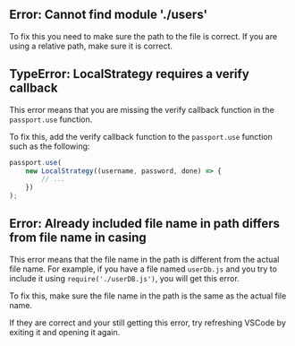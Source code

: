 ## **Error: Cannot find module './users'**

To fix this you need to make sure the path to the file is correct. If you are using a relative path, make sure it is correct.

## **TypeError: LocalStrategy requires a verify callback**

This error means that you are missing the verify callback function in the `passport.use` function.

To fix this, add the verify callback function to the `passport.use` function such as the following:

```js
passport.use(
	new LocalStrategy((username, password, done) => {
		// ...
	})
);
```

## **Error: Already included file name in path differs from file name in casing**

This error means that the file name in the path is different from the actual file name. For example, if you have a file named `userDb.js` and you try to include it using `require('./userDB.js')`, you will get this error.

To fix this, make sure the file name in the path is the same as the actual file name.

If they are correct and your still getting this error, try refreshing VSCode by exiting it and opening it again.
